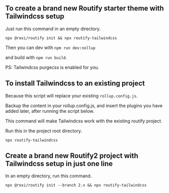 ## To create a brand new Routify starter theme with Tailwindcss setup

Just run this command in an empty directory.

```shell
npx @roxi/routify init && npx routify-tailwindcss
```

Then you can dev with `npm run dev:nollup`

and build with `npm run build`.

PS: Tailwindcss purgecss is enabled for you.

## To install Tailwindcss to an existing project

Because this script will replace your existing `rollup.config.js`.

Backup the content in your rollup.config.js,
and insert the plugins you have added later, after running the script below.

This command will make Tailwindcss work with the existing routify project.

Run this in the project root directory.

```shell
npx routify-tailwindcss
```

## Create a brand new Routify2 project with Tailwindcss setup in just one line

In an empty directory, run this command.

```shell
npx @roxi/routify init --branch 2.x && npx routify-tailwindcss
```
